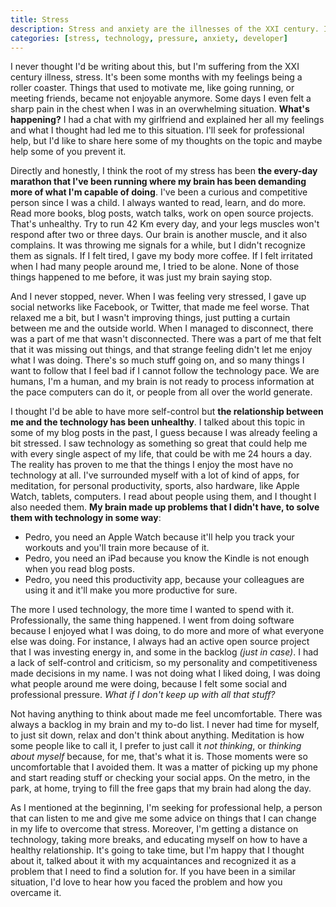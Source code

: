 ```yaml
---
title: Stress
description: Stress and anxiety are the illnesses of the XXI century. I've suffering from them and I share in this blog post how it ended up happening and what I'm doing to overcome them.
categories: [stress, technology, pressure, anxiety, developer]
---
```


I never thought I'd be writing about this, but I'm suffering from the XXI century illness, stress. It's been some months with my feelings being a roller coaster. Things that used to motivate me, like going running, or meeting friends, became not enjoyable anymore. Some days I even felt a sharp pain in the chest when I was in an overwhelming situation. **What's happening?** I had a chat with my girlfriend and explained her all my feelings and what I thought had led me to this situation. I'll seek for professional help, but I'd like to share here some of my thoughts on the topic and maybe help some of you prevent it.

Directly and honestly, I think the root of my stress has been **the every-day marathon that I've been running where my brain has been demanding more of what I'm capable of doing**. I've been a curious and competitive person since I was a child. I always wanted to read, learn, and do more. Read more books, blog posts, watch talks, work on open source projects. That's unhealthy. Try to run 42 Km every day, and your legs muscles won't respond after two or three days. Our brain is another muscle, and it also complains. It was throwing me signals for a while, but I didn't recognize them as signals. If I felt tired, I gave my body more coffee. If I felt irritated when I had many people around me, I tried to be alone. None of those things happened to me before, it was just my brain saying stop.

And I never stopped, never. When I was feeling very stressed, I gave up social networks like Facebook, or Twitter, that made me feel worse. That relaxed me a bit, but I wasn't improving things, just putting a curtain between me and the outside world. When I managed to disconnect, there was a part of me that wasn't disconnected. There was a part of me that felt that it was missing out things, and that strange feeling didn't let me enjoy what I was doing. There's so much stuff going on, and so many things I want to follow that I feel bad if I cannot follow the technology pace. We are humans, I'm a human, and my brain is not ready to process information at the pace computers can do it, or people from all over the world generate.

I thought I'd be able to have more self-control but **the relationship between me and the technology has been unhealthy**. I talked about this topic in some of my blog posts in the past, I guess because I was already feeling a bit stressed. I saw technology as something so great that could help me with every single aspect of my life, that could be with me 24 hours a day. The reality has proven to me that the things I enjoy the most have no technology at all. I've surrounded myself with a lot of kind of apps, for meditation, for personal productivity, sports, also hardware, like Apple Watch, tablets, computers. I read about people using them, and I thought I also needed them. **My brain made up problems that I didn't have, to solve them with technology in some way**:

- Pedro, you need an Apple Watch because it'll help you track your workouts and you'll train more because of it.
- Pedro, you need an iPad because you know the Kindle is not enough when you read blog posts.
- Pedro, you need this productivity app, because your colleagues are using it and it'll make you more productive for sure.

The more I used technology, the more time I wanted to spend with it. Professionally, the same thing happened. I went from doing software because I enjoyed what I was doing, to do more and more of what everyone else was doing. For instance, I always had an active open source project that I was investing energy in, and some in the backlog _(just in case)_. I had a lack of self-control and criticism, so my personality and competitiveness made decisions in my name. I was not doing what I liked doing, I was doing what people around me were doing, because I felt some social and professional pressure. _What if I don't keep up with all that stuff?_

Not having anything to think about made me feel uncomfortable. There was always a backlog in my brain and my to-do list. I never had time for myself, to just sit down, relax and don't think about anything. Meditation is how some people like to call it, I prefer to just call it _not thinking_, or _thinking about myself_ because, for me, that's what it is. Those moments were so uncomfortable that I avoided them. It was a matter of picking up my phone and start reading stuff or checking your social apps. On the metro, in the park, at home, trying to fill the free gaps that my brain had along the day.

As I mentioned at the beginning, I'm seeking for professional help, a person that can listen to me and give me some advice on things that I can change in my life to overcome that stress. Moreover, I'm getting a distance on technology, taking more breaks, and educating myself on how to have a healthy relationship. It's going to take time, but I'm happy that I thought about it, talked about it with my acquaintances and recognized it as a problem that I need to find a solution for. If you have been in a similar situation, I'd love to hear how you faced the problem and how you overcame it.
